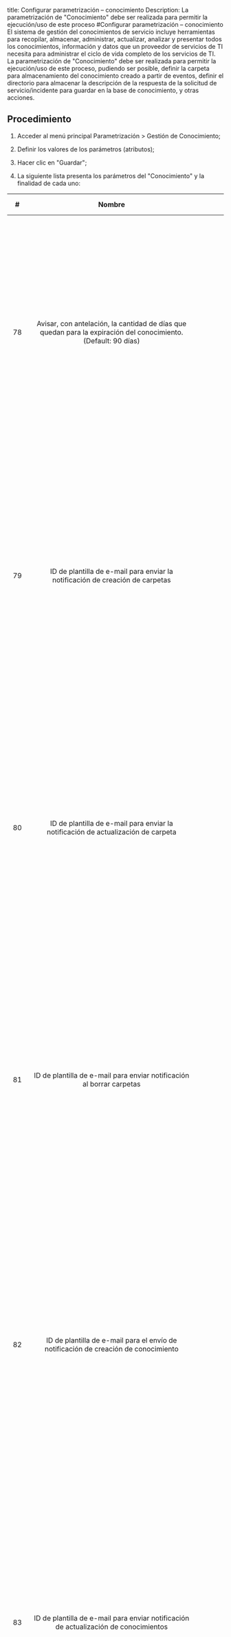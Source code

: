 title:  Configurar parametrización – conocimiento 
Description: La parametrización de "Conocimiento" debe ser realizada para permitir la ejecución/uso de este proceso
#Configurar parametrización – conocimiento
El sistema de gestión del conocimientos de servicio incluye herramientas para recopilar, almacenar, administrar, actualizar, analizar y presentar todos los conocimientos, información y datos que un proveedor de servicios de TI necesita para administrar el ciclo de vida completo de los servicios de TI.
La parametrización de "Conocimiento" debe ser realizada para permitir la ejecución/uso de este proceso, pudiendo ser posible, definir la carpeta para almacenamiento del conocimiento creado a partir de eventos, definir el directorio para almacenar la descripción de la respuesta de la solicitud de servicio/incidente para guardar en la base de conocimiento, y otras acciones.

Procedimiento
-------------

1.  Acceder al menú principal Parametrización \> Gestión de Conocimiento;

2.  Definir los valores de los parámetros (atributos);

3.  Hacer clic en "Guardar";

4.  La siguiente lista presenta los parámetros del "Conocimiento" y la finalidad
    de cada uno:

| **#** |                                                                             **Nombre**                                                                             |               **Valores posibles**               |                                                                                                                                                                                                                                                                                                                **Finalidad**                                                                                                                                                                                                                                                                                                               |                                                         **Orientaciones complementarias**                                                         |
|:-----:|:------------------------------------------------------------------------------------------------------------------------------------------------------------------:|:------------------------------------------------:|:------------------------------------------------------------------------------------------------------------------------------------------------------------------------------------------------------------------------------------------------------------------------------------------------------------------------------------------------------------------------------------------------------------------------------------------------------------------------------------------------------------------------------------------------------------------------------------------------------------------------------------------:|:-------------------------------------------------------------------------------------------------------------------------------------------------:|
|   78  |                           Avisar, con antelación, la cantidad de días que quedan para la expiración del conocimiento. (Default: 90 días)                           |                 Default: 90 días                 |                                                                                            Definir con cuántos días antes de la fecha de expiración del conocimiento, el autor y el aprobador serán notificados. En la creación de un conocimiento en la pantalla "Base de Conocimiento", debe ser informada la fecha de expiración, es decir, la fecha en que el conocimiento expirará. Se notificará al autor y aprobador del conocimiento, con antelación de N días (definido en este parámetro) de la fecha de expiración del conocimiento.                                                                                            |                                                                    No se aplica                                                                   |
|   79  |                                            ID de plantilla de e-mail para enviar la notificación de creación de carpetas                                           |                                                  |                                                          Indicar el número de identificación (ID) de la plantilla del correo electrónico de notificación de creación de carpetas. Al crear una carpeta, en la pantalla de registro de carpetas, se utilizará para enviar la notificación de creación de la carpeta a la plantilla de correo electrónico definida en este parámetro. Esta notificación se enviará al grupo y/o usuario asociado a la carpeta. Este identificador de plantilla de correo electrónico se define en la pantalla de "plantilla de correo electrónico".                                                          | Si no informar el número de identificación (ID) de la plantilla de correo electrónico, es posible que no se envíe el correo electrónico correcto. |
|   80  |                                          ID de plantilla de e-mail para enviar la notificación de actualización de carpeta                                         |                                                  |                                                        Indicar el número de identificación (ID) del modelo de correo electrónico de notificación de actualización de carpetas. Al cambiar una carpeta en la pantalla de registro de carpeta, se utilizará para enviar la notificación de actualización de la carpeta de la plantilla de correo electrónico definida en este parámetro. Esta notificación se enviará al grupo y/o usuario asociado a la carpeta. Este identificador de plantilla de correo electrónico se define en la pantalla de "plantilla de correo electrónico".                                                       | Si no informar el número de identificación (ID) de la plantilla de correo electrónico, es posible que no se envíe el correo electrónico correcto. |
|   81  |                                                ID de plantilla de e-mail para enviar notificación al borrar carpetas                                               |                                                  |                                                         Indicar el número de identificación (ID) de la plantilla de correo electrónico de notificación de exclusión de carpeta. Al eliminar una carpeta, en la pantalla de registro de carpetas, se utilizará para enviar la notificación de exclusión de la carpeta a la plantilla de correo electrónico definida en este parámetro. Esta notificación se enviará al grupo y/o usuario asociado a la carpeta. Este identificador de plantilla de correo electrónico se define en la pantalla de "plantilla de correo electrónico".                                                        | Si no informar el número de identificación (ID) de la plantilla de correo electrónico, es posible que no se envíe el correo electrónico correcto. |
|   82  |                                         ID de plantilla de e-mail para el envío de notificación de creación de conocimiento                                        |                      Ej.: 11                     |                                               Informar el número de identificación (ID) de la plantilla de correo electrónico de notificación de creación del conocimiento. Al registrar un conocimiento, en la pantalla de la "Base de Conocimiento", se utilizará para el envío de la notificación de creación del conocimiento la plantilla de correo electrónico definido en este parámetro. Esta notificación se enviará al grupo y/o usuario asociado a la base de conocimiento. Este ID del modelo de correo electrónico se registra en la pantalla de "modelo de correo electrónico".                                              | Si no informar el número de identificación (ID) de la plantilla de correo electrónico, es posible que no se envíe el correo electrónico correcto. |
|   83  |                                        ID de plantilla de e-mail para enviar notificación de actualización de conocimientos                                        |                      Ej.: 12                     |                                           Informar el número de identificación (ID) de la plantilla de correo electrónico de notificación de actualización de conocimientos. Al actualizar un conocimiento, en la pantalla de "Base de Conocimiento", se utilizará para el envío de la notificación de actualización del conocimiento, el modelo de e-mail definido en este parámetro. Esta notificación se enviará al grupo y/o usuario asociado a la base de conocimiento. Este identificador de plantilla de correo electrónico se define en la pantalla de "plantilla de correo electrónico".                                          |   Si no informar el número de identificación (ID) de la plantilla de correo electrónico, es posible que no envíe el correo electrónico correcto.  |
|   84  |                                              D de plantilla de e-mail para enviar notificación al borrar conocimientos                                             |                      Ej.: 13                     |                                               Informar el número de identificación (ID) de la plantilla de correo electrónico de notificación de exclusión de conocimiento. Al excluir un conocimiento, en la pantalla de "Base de Conocimiento", se utilizará para el envío de la notificación de exclusión del conocimiento, la plantilla de correo definido en este parámetro. Esta notificación se enviará al grupo y/o usuario asociado a la base de conocimiento. Este identificador de plantilla de correo electrónico se define en la pantalla de "plantilla de correo electrónico".                                               | Si no informar el número de identificación (ID) de la plantilla de correo electrónico, es posible que no se envíe el correo electrónico correcto. |
|  182  | Carpeta para grabar la Descripción y solución de la solicitud de servicios en la Base de Conocimiento (Ej.: Windows - Descripcion_Respuesta_Para_BaseConocimiento) |    Ej.: Windows: C:\Citsmart\BaseConhecimento    | Definir el directorio para almacenar la descripción de la respuesta de la solicitud de servicio/incidente para que se guarde en la base de conocimientos. En la pantalla de Solicitud de Servicio/Incidente, se muestra el campo "Guardar Solución/Respuesta en la Base de Conocimiento". Al atender una solicitud de servicio/incidente, y si desea guardar la descripción de la Solución Respuesta en la base del conocimiento, basta seleccionar el campo e informar el título, después, al guardar y avanzar el flujo, la descripción de la solución respuesta de la solicitud será almacenada en la carpeta definida en el parámetro. |                                                                    No se aplica                                                                   |
|  273  |                                         Carpeta estándar para los conocimientos creados a partir de ocurrencias de eventos                                         |                                                  |                                                                                                                                                                                                                                                                 Establecer la carpeta para el almacenamiento del conocimiento creado a partir de las ocurrencias de eventos                                                                                                                                                                                                                                                                |                                                                    No se aplica                                                                   |
|  304  |                                      URL del servidor de SOLR (por ejemplo: http: // localhost: 8983 / solr / collection_name)                                     |  Ej.: http://localhost:8983/solr/collection_name |                                                                                                                                                                                                                                                               Configurar la URL de la colección de Apache Solr que será utilizada por CITSmart para indexar los conocimientos                                                                                                                                                                                                                                                              |                                                                    No se aplica                                                                   |
|  305  |                                                  URL del servidor de Apache Tika (Ej: http://localhost: 9998/tika)                                                 |          Ej.: http://localhost:9998/tika         |                                                                                                                                                                                                                                                            Configurar la URL de Apache Tika para hacer OCR de los datos adjuntos del conocimiento en el momento de la indización                                                                                                                                                                                                                                                           |                                                                    No se aplica                                                                   |
|  308  |                                       Total de elementos que se importan a la vez al indizar documentos en el Solr (Ej: 1000)                                      |                    Ej.: 1.000                    |                                                                                                                                                                                                                                                                                 Configurar la cantidad de elementos que se indizar a la vez en Apache Solr                                                                                                                                                                                                                                                                                 |                                                                    No se aplica                                                                   |
|  313  |                                             ID de la carpeta para registrar Conocimientos creados por el usuario final                                             |                                                  |                                                                                                                                                                                                                                                                                 Carpeta estándar para registrar Conocimientos creados por el usuario final                                                                                                                                                                                                                                                                                 |                                                                    No se aplica                                                                   |
|  314  |                                                   ID de origen de los Conocimientos creados por el usuario final                                                   |                                                  |                                                                                                                                                                                                                                                                             Origen estándar que se utilizará en los conocimientos creados por el usuario final                                                                                                                                                                                                                                                                             |                                                                    No se aplica                                                                   |
|  332  |                                                        Activar sincronización con el servidor de indexación                                                        |                       S o N                      |                                                                                                         Cuando se realiza una indexación de conocimiento en el Solr, sea por exclusión, actualización o creación de un nuevo conocimiento. Si el Solr está parado y este parámetro está activo, se inicia una sincronización automática con el Solr hasta que se lo activa de nuevo. Una vez que vuelva a funcionar todos los conocimientos que están pendientes de indización,se indizan y finaliza la sincronización automática.                                                                                                         |                                                                    No se aplica                                                                   |
|  333  |                                  Informe el intervalo en minutos para sincronizar los conocimientos con el servidor de indexación                                  |                                                  |                                                                                                                                                                                                                                       Si la sincronización automática está activa (parámetro 332). Este parámetro determina cuánto tiempo se realizará la sincronización automática de conocimientos.                                                                                                                                                                                                                                      |                                                                    No se aplica                                                                   |
|  354  |                                     URL del logo (Portal del Conocimiento) (Ej .: /citsmart/imagens/logo/logo-header-icon.png)                                     | Ej.: /citsmart/imagens/logo/logo-header-icon.png |                                                                                                                                                                                                                                                                  Parámetro de uso restringido a CITSmart Corporation, indica la URL del logo del Portal del conocimiento.                                                                                                                                                                                                                                                                  |                                                                    No se aplica                                                                   |
|  355  |                               URL del fondo del encabezado (Portal del conocimiento) (Ej .: /citsmart/imagens/background-header.png)                               |    Ej.:/Citsmart/imagens/background-header.png   |                                                                                                                                                                                                                                                                                    Parámetro que personaliza la apariencia del Portal del Conocimiento.                                                                                                                                                                                                                                                                                    |                                                                    No se aplica                                                                   |
|  356  |                                             Color de fondo del encabezado (Portal del conocimiento) (Estándar: #e6e6e6)                                            |                   Ej.: #e6e6e6                   |                                                                                                                                                                                                                                                                                    Parámetro que personaliza la apariencia del Portal del Conocimiento.                                                                                                                                                                                                                                                                                    |                                                                    No se aplica                                                                   |
|  357  |                                           Color de la fuente del encabezado (Portal del conocimiento) (Estándar: #333333)                                          |                   Ej.: #333333                   |                                                                                                                                                                                                                                                                                    Parámetro que personaliza la apariencia del Portal del Conocimiento.                                                                                                                                                                                                                                                                                    |                                                                    No se aplica                                                                   |
|  358  |                                          Habilitar ranking de búsquedas de base de conocimiento (Ej: S o N - Default 'N')                                          |                       S o N                      |                                                                                                                                                                                                                                                       La no configuración de esta información, o la asignación de "N" impide la creación de informes gerenciales que tratan el tema.                                                                                                                                                                                                                                                       |                                                                    No se aplica                                                                   |
|  359  |                                                     Almacenar registros de búsquedas por cuántos días? (Ej: 30)                                                    |                      Ej.: 30                     |                                                                                                                                                                                                      La no configuración de este limitador puede acumular cantidades excesivas de datos innecesariamente a lo largo del tiempo, causando lentitud en el procesamiento de la aplicación, principalmente en informes que tratan el tema.                                                                                                                                                                                                     |                                                                    No se aplica                                                                   |
|  360  |                                          Color de la fuente de los favoritos (Portal del conocimiento) (Estándar: #f1a21f)                                         |                   Ej.: #f1a21f                   |                                                                                                                                                                                                                                             Personalizar la apariencia del cuadro "Favoritos" que aparece en la pantalla inicial tanto del Portal del Conocimiento como de la Guía del Usuario.                                                                                                                                                                                                                                            |                                                                    No se aplica                                                                   |
|  361  |                                          Color de la fuente de los curtidos (Portal del Conocimiento) (Estándar: #6c8ebe)                                          |                   Ej..: #6c8ebe                  |                                                                                                                                                                                                                                             Personalizar la apariencia del cuadro "Curtidos" que aparece en la pantalla inicial tanto del Portal del Conocimiento como de la Guía del Usuario.                                                                                                                                                                                                                                             |                                                                    No se aplica                                                                   |
|  362  |                                          Color de la fuente de los indicados (Portal del Conocimiento) (Estándar: #67c15e)                                         |                   Ej..: #67c15e                  |                                                                                                                                                                                                                                                           Personalizar la apariencia del cuadro "Indicados" que se encuentra en la pantalla inicial del Portal del Conocimiento.                                                                                                                                                                                                                                                           |                                                                    No se aplica                                                                   |
|  363  |                                                    URL de la Ayuda (Ej: https://help.citsmartcloud.com/citsmart)                                                   |   Ej.: https://help..citsmartcloud.com/citsmart  |                                                                                                                                                                                                                                                                                El parámetro se utiliza para indicar la dirección URL de la Guía del Usuario                                                                                                                                                                                                                                                                                |                                                                    No se aplica                                                                   |
|  364  |                                        URL de la logo (Guía del usuario) (Ej .: /citsmart/imagens/logo/logo-header-icon.png)                                       |   Ej.: /citsmart/imagens/background-header.png   |                                                                                                                                                                                                                                                                   Parámetro de uso restringido a CITSmart Corporation, indica la URL del logotipo de la Guía del Usuario.                                                                                                                                                                                                                                                                  |                                                                    No se aplica                                                                   |
|  365  |                                    URL del fondo del encabezado (Guía del usuario) (Ej: /citsmart/imagens/background-header.png)                                   |   Ej.: /citsmart/imagens/background-header.png   |                                                                                                                                                                                                                                                              Parámetro de uso restringido a CITSmart Corporation, indica la URL de la imagen de fondo de la Guía del Usuario.                                                                                                                                                                                                                                                              |                                                                    No se aplica                                                                   |
|  366  |                                                Color del fondo del encabezado (Guía del usuario) (Estándar: #e6e6e6)                                               |                   Ej.: #e6e6e6                   |                                                                                                                                                                                                                                                                   Parámetro de uso restringido a CITSmart Corporation, personaliza la apariencia de la Guía del Usuario.                                                                                                                                                                                                                                                                   |                                                                    No se aplica                                                                   |
|  367  |                                              Color de la fuente del encabezado (Guía del usuario) (Estándar: #333333)                                              |                   Ej.: #333333                   |                                                                                                                                                                                                                                                                   Parámetro de uso restringido a CITSmart Corporation, personaliza la apariencia de la Guía del Usuario.                                                                                                                                                                                                                                                                   |                                                                    No se aplica                                                                   |
|  368  |                                              URL para el inicio de sesión del socio (Ej: https://example.com/citsmart)                                             |        Ej..: https://example.com/citsmart        |                                                                                                                                                                                                                                       Parámetro de uso restringido a CITSmart Corporation, personaliza el enlace a donde se dirige la solución al hacer clic en "Soy Agente" en la Guía del Usuario.                                                                                                                                                                                                                                       |                                                                    No se aplica                                                                   |
|  410  |                                                        Ver el título de Portal del conocimiento (Default: S)                                                       |                                                  |                                                                                                                                                                                                                                                                            Permite definir la visualización del título de la pantalla de Portal del Conocimiento                                                                                                                                                                                                                                                                           |                                                                    No se aplica                                                                   |

Tabla 1 - Lista de parámetros

!!! tip "About"

    <b>Product/Version:</b> CITSmart ESP | 8.00 &nbsp;&nbsp;
    <b>Updated:</b>01/28/2019 – Larissa Lourenço
